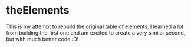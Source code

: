 theElements
=============

This is my attempt to rebuild the original table of elements. I learned a lot from building the first one and am excited to create a very similar second, but with much better code :D!
